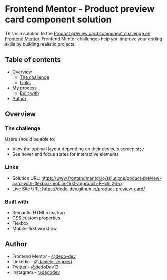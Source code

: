 # Frontend Mentor - Product preview card component solution

This is a solution to the [Product preview card component challenge on Frontend Mentor](https://www.frontendmentor.io/challenges/product-preview-card-component-GO7UmttRfa). Frontend Mentor challenges help you improve your coding skills by building realistic projects. 

## Table of contents

- [Overview](#overview)
  - [The challenge](#the-challenge)
  - [Links](#links)
- [My process](#my-process)
  - [Built with](#built-with)
- [Author](#author)

## Overview

### The challenge

Users should be able to:

- View the optimal layout depending on their device's screen size
- See hover and focus states for interactive elements

### Links

- Solution URL: https://www.frontendmentor.io/solutions/poduct-preview-card-with-flexbox-mobile-first-approach-FHcliL26-p
- Live Site URL: https://dedo-dev.github.io/product-preview-card/

### Built with

- Semantic HTML5 markup
- CSS custom properties
- Flexbox
- Mobile-first workflow

## Author

- Frontend Mentor - [@dedo-dev](https://www.frontendmentor.io/profile/dedo-dev)
- Linkedin - [@daniele-zeppieri](https://www.linkedin.com/in/daniele-zeppieri-0b1a36252/)
- Twitter - [@dedoDev13](https://twitter.com/dedoDev13)
- Instagram - [@dedodev](https://www.instagram.com/dedodev/)

